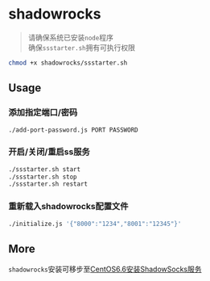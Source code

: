 # shadowrocks

> 请确保系统已安装`node`程序  
> 确保`ssstarter.sh`拥有可执行权限
```bash
chmod +x shadowrocks/ssstarter.sh
```

## Usage

### 添加指定端口/密码
```bash
./add-port-password.js PORT PASSWORD
```

### 开启/关闭/重启ss服务
```bash
./ssstarter.sh start
./ssstarter.sh stop
./ssstarter.sh restart
```

### 重新载入shadowrocks配置文件
```bash
./initialize.js '{"8000":"1234","8001":"12345"}'
```

## More
`shadowrocks`安装可移步至[CentOS6.6安装ShadowSocks服务](https://github.com/li2274221/www.pickerlee.com/wiki/CentOS6.6%E5%AE%89%E8%A3%85ShadowSocks%E6%9C%8D%E5%8A%A1)
